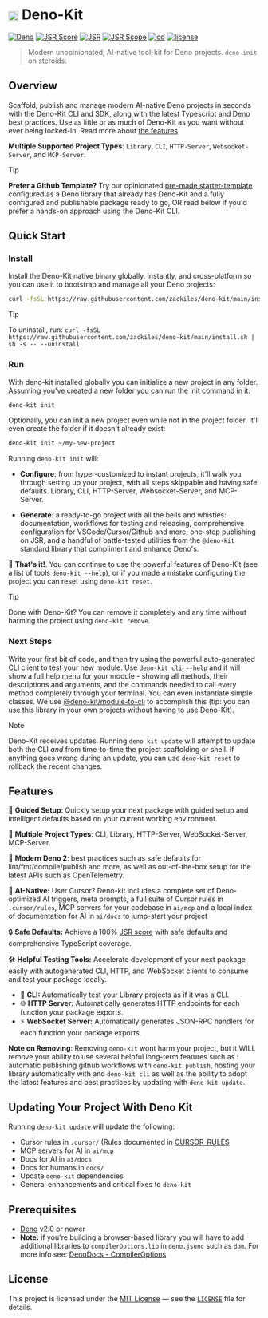 # <img src="assets/deno-kit.ico" width="20" height="20" style="vertical-align: middle"> Deno-Kit

[![Deno](https://img.shields.io/badge/Deno-000?logo=deno&logoColor=fff)](https://jsr.io/@deno-kit/kit) [![JSR Score](https://jsr.io/badges/@deno-kit/kit/score)](https://jsr.io/@deno-kit/kit) [![JSR](https://jsr.io/badges/@deno-kit/kit)](https://jsr.io/@deno-kit/kit) [![JSR Scope](https://jsr.io/badges/@deno-kit)](https://jsr.io/@deno-kit) [![cd](https://github.com/zackiles/deno-kit/actions/workflows/publish-github.yml/badge.svg)](https://github.com/zackiles/deno-kit/actions/workflows/publish-github.yml) [![license](https://img.shields.io/badge/License-MIT-blue.svg)](https://github.com/zackiles/deno-kit/blob/main/LICENSE)

> Modern unopinionated, AI-native tool-kit for Deno projects. `deno init` on steroids.

## Overview

Scaffold, publish and manage modern AI-native Deno projects in seconds with the Deno-Kit CLI and SDK, along with the latest Typescript and Deno best practices. Use as little or as much of Deno-Kit as you want without ever being locked-in. Read more about [the features](#features)

**Multiple Supported Project Types**: `Library`, `CLI`, `HTTP-Server`, `Websocket-Server`, and `MCP-Server`.

> [!TIP]
> **Prefer a Github Template?** Try our opinionated [pre-made starter-template](https://github.com/zackiles/deno-kit-starter-template) configured as a Deno library that already has Deno-Kit and a fully configured and publishable package ready to go, OR read below if you'd prefer a hands-on approach using the Deno-Kit CLI.

## **Quick Start**

### Install

Install the Deno-Kit native binary globally, instantly, and cross-platform so you can use it to bootstrap and manage all your Deno projects:

```sh
curl -fsSL https://raw.githubusercontent.com/zackiles/deno-kit/main/install.sh | sh
```

> [!TIP]
> To uninstall, run: `curl -fsSL https://raw.githubusercontent.com/zackiles/deno-kit/main/install.sh | sh -s -- --uninstall`

### Run

With deno-kit installed globally you can initialize a new project in any folder. Assuming you've created a new folder you can run the init command in it:

```sh
deno-kit init
```

Optionally, you can init a new project even while not in the project folder. It'll even create the folder if it doesn't already exist:

```sh
deno-kit init ~/my-new-project
```

Running `deno-kit init` will:

- **Configure**: from hyper-customized to instant projects, it'll walk you through setting up your project, with all steps skippable and having safe defaults. Library, CLI, HTTP-Server, Websocket-Server, and MCP-Server.

- **Generate**: a ready-to-go project with all the bells and whistles: documentation, workflows for testing and releasing, comprehensive configuration for VSCode/Cursor/Github and more, one-step publishing on JSR, and a handful of battle-tested utilities from the `@deno-kit` standard library that compliment and enhance Deno's.

🚀 **That's it!**. You can continue to use the powerful features of Deno-Kit (see a list of tools `deno-kit --help`), or if you made a mistake configuring the project you can reset using `deno-kit reset`.

> [!TIP]
> Done with Deno-Kit? You can remove it completely and any time without harming the project using `deno-kit remove`.

### **Next Steps**

Write your first bit of code, and then try using the powerful auto-generated CLI client to test your new module. Use `deno-kit cli --help` and it will show a full help menu for your module - showing all methods, their descriptions and arguments, and the commands needed to call every method completely through your terminal. You can even instantiate simple classes. We use [@deno-kit/module-to-cli](https://jsr.io/@deno-kit/module-to-cli) to accomplish this (tip: you can use this library in your own projects without having to use Deno-Kit).

> [!NOTE]
> Deno-Kit receives updates. Running `deno kit update` will attempt to update both the CLI _and_ from time-to-time the project scaffolding or shell. If anything goes wrong during an update, you can use `deno-kit reset` to rollback the recent changes.

## **Features**

🧭 **Guided Setup**: Quickly setup your next package with guided setup and intelligent defaults based on your current working environment.

🧩 **Multiple Project Types**: CLI, Library, HTTP-Server, WebSocket-Server, MCP-Server.

🦖 **Modern Deno 2**: best practices such as safe defaults for lint/fmt/compile/publish and more, as well as out-of-the-box setup for the latest APIs such as OpenTelemetry.

🤖 **AI-Native:** User Cursor? Deno-kit includes a complete set of Deno-optimized AI triggers, meta prompts, a full suite of Cursor rules in `.cursor/rules`, MCP servers for your codebase in `ai/mcp` and a local index of documentation for AI in `ai/docs` to jump-start your project

🔒 **Safe Defaults:** Achieve a 100% [JSR score](https://jsr.io/docs/scoring) with safe defaults and comprehensive TypeScript coverage.

🛠 **Helpful Testing Tools:**
Accelerate development of your next package easily with autogenerated CLI, HTTP, and WebSocket clients to consume and test your package locally.

- 🔹 **CLI:** Automatically test your Library projects as if it was a CLI.
- 🌐 **HTTP Server:** Automatically generates HTTP endpoints for each function your package exports.
- ⚡ **WebSocket Server:** Automatically generates JSON-RPC handlers for each function your package exports.

**Note on Removing**: Removing `deno-kit` wont harm your project, but it WILL remove your ability to use several helpful long-term features such as : automatic publishing github workflows with `deno-kit publish`, hosting your library automatically with and `deno-kit cli` as well as the ability to adopt the latest features and best practices by updating with `deno-kit update`.

## **Updating Your Project With Deno Kit**

Running `deno-kit update` will update the following:

- Cursor rules in `.cursor/` (Rules documented in [CURSOR-RULES](CURSOR-RULES.md)
- MCP servers for AI in `ai/mcp`
- Docs for AI in `ai/docs`
- Docs for humans in `docs/`
- Update `deno-kit` dependencies
- General enhancements and critical fixes to `deno-kit`

## **Prerequisites**

- [Deno](https://deno.com/) v2.0 or newer
- **Note:** if you're building a browser-based library you will have to add additional libraries to `compilerOptions.lib` in `deno.jsonc` such as `dom`. For more info see: [DenoDocs - CompilerOptions](https://docs.deno.com/runtime/reference/ts_config_migration/)

## **License**

This project is licensed under the [MIT License](https://opensource.org/licenses/MIT) — see the [`LICENSE`](LICENSE) file for details.
